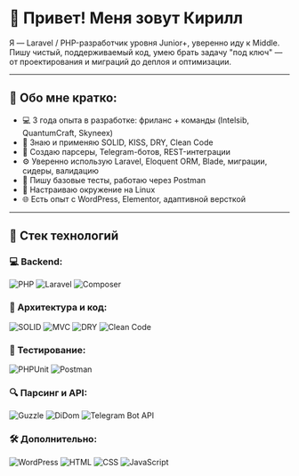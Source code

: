 # 👋 Привет! Меня зовут Кирилл

Я — Laravel / PHP-разработчик уровня Junior+, уверенно иду к Middle. Пишу чистый, поддерживаемый код, умею брать задачу "под ключ" — от проектирования и миграций до деплоя и оптимизации.

---

## 🚀 Обо мне кратко:

- 💻 3 года опыта в разработке: фриланс + команды (Intelsib, QuantumCraft, Skyneex)
- 🧠 Знаю и применяю SOLID, KISS, DRY, Clean Code
- 🔧 Создаю парсеры, Telegram-ботов, REST-интеграции
- ⚙️ Уверенно использую Laravel, Eloquent ORM, Blade, миграции, сидеры, валидацию
- 🧪 Пишу базовые тесты, работаю через Postman
- 🔐 Настраиваю окружение на Linux
- 🌐 Есть опыт с WordPress, Elementor, адаптивной версткой

---

## 🧰 Стек технологий

### 💻 Backend:
![PHP](https://img.shields.io/badge/-PHP-777?style=for-the-badge&logo=php)
![Laravel](https://img.shields.io/badge/-Laravel-red?style=for-the-badge&logo=laravel)
![Composer](https://img.shields.io/badge/-Composer-394989?style=for-the-badge&logo=composer)

### 🧱 Архитектура и код:
![SOLID](https://img.shields.io/badge/-SOLID-green?style=flat-square)
![MVC](https://img.shields.io/badge/-MVC-blue?style=flat-square)
![DRY](https://img.shields.io/badge/-DRY-gray?style=flat-square)
![Clean Code](https://img.shields.io/badge/-Clean_Code-purple?style=flat-square)

### 🧪 Тестирование:
![PHPUnit](https://img.shields.io/badge/-PHPUnit-6f42c1?style=for-the-badge)
![Postman](https://img.shields.io/badge/-Postman-orange?style=for-the-badge&logo=postman)

### 🔍 Парсинг и API:
![Guzzle](https://img.shields.io/badge/-Guzzle-333?style=for-the-badge)
![DiDom](https://img.shields.io/badge/-DiDom-blue?style=for-the-badge)
![Telegram Bot API](https://img.shields.io/badge/-Telegram_API-26A5E4?style=for-the-badge&logo=telegram)

### 🛠 Дополнительно:
![WordPress](https://img.shields.io/badge/-WordPress-21759b?style=for-the-badge&logo=wordpress)
![HTML](https://img.shields.io/badge/-HTML-E34F26?style=for-the-badge&logo=html5&logoColor=white)
![CSS](https://img.shields.io/badge/-CSS-1572B6?style=for-the-badge&logo=css3)
![JavaScript](https://img.shields.io/badge/-JavaScript-F7DF1E?style=for-the-badge&logo=javascript)
